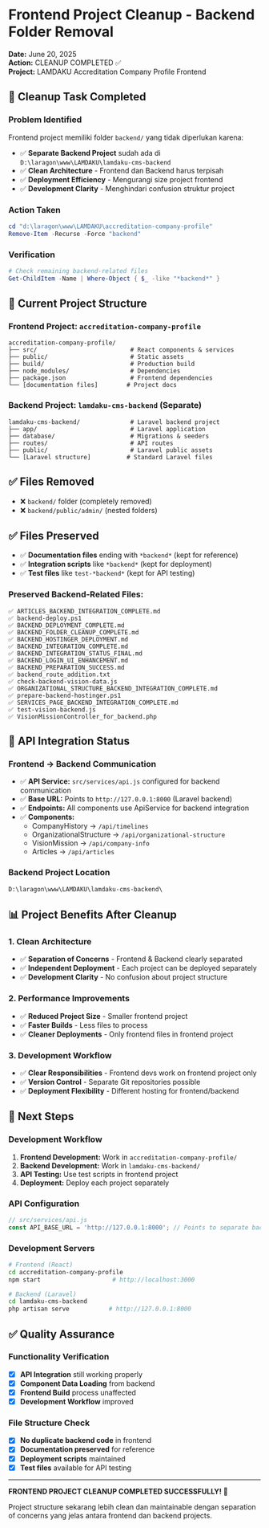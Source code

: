 # Frontend Project Cleanup - Backend Folder Removal

**Date:** June 20, 2025  
**Action:** CLEANUP COMPLETED ✅  
**Project:** LAMDAKU Accreditation Company Profile Frontend  

## 🎯 Cleanup Task Completed

### Problem Identified
Frontend project memiliki folder `backend/` yang tidak diperlukan karena:
- ✅ **Separate Backend Project** sudah ada di `D:\laragon\www\LAMDAKU\lamdaku-cms-backend`
- ✅ **Clean Architecture** - Frontend dan Backend harus terpisah
- ✅ **Deployment Efficiency** - Mengurangi size project frontend
- ✅ **Development Clarity** - Menghindari confusion struktur project

### Action Taken
```powershell
cd "d:\laragon\www\LAMDAKU\accreditation-company-profile"
Remove-Item -Recurse -Force "backend"
```

### Verification
```powershell
# Check remaining backend-related files
Get-ChildItem -Name | Where-Object { $_ -like "*backend*" }
```

## 📁 Current Project Structure

### Frontend Project: `accreditation-company-profile`
```
accreditation-company-profile/
├── src/                          # React components & services
├── public/                       # Static assets
├── build/                        # Production build
├── node_modules/                 # Dependencies
├── package.json                  # Frontend dependencies
└── [documentation files]        # Project docs
```

### Backend Project: `lamdaku-cms-backend` (Separate)
```
lamdaku-cms-backend/              # Laravel backend project
├── app/                          # Laravel application
├── database/                     # Migrations & seeders
├── routes/                       # API routes
├── public/                       # Laravel public assets
└── [Laravel structure]          # Standard Laravel files
```

## ✅ Files Removed
- ❌ `backend/` folder (completely removed)
- ❌ `backend/public/admin/` (nested folders)

## ✅ Files Preserved
- ✅ **Documentation files** ending with `*backend*` (kept for reference)
- ✅ **Integration scripts** like `*backend*` (kept for deployment)
- ✅ **Test files** like `test-*backend*` (kept for API testing)

### Preserved Backend-Related Files:
```
✅ ARTICLES_BACKEND_INTEGRATION_COMPLETE.md
✅ backend-deploy.ps1
✅ BACKEND_DEPLOYMENT_COMPLETE.md
✅ BACKEND_FOLDER_CLEANUP_COMPLETE.md
✅ BACKEND_HOSTINGER_DEPLOYMENT.md
✅ BACKEND_INTEGRATION_COMPLETE.md
✅ BACKEND_INTEGRATION_STATUS_FINAL.md
✅ BACKEND_LOGIN_UI_ENHANCEMENT.md
✅ BACKEND_PREPARATION_SUCCESS.md
✅ backend_route_addition.txt
✅ check-backend-vision-data.js
✅ ORGANIZATIONAL_STRUCTURE_BACKEND_INTEGRATION_COMPLETE.md
✅ prepare-backend-hostinger.ps1
✅ SERVICES_PAGE_BACKEND_INTEGRATION_COMPLETE.md
✅ test-vision-backend.js
✅ VisionMissionController_for_backend.php
```

## 🔄 API Integration Status

### Frontend → Backend Communication
- ✅ **API Service:** `src/services/api.js` configured for backend communication
- ✅ **Base URL:** Points to `http://127.0.0.1:8000` (Laravel backend)
- ✅ **Endpoints:** All components use ApiService for backend integration
- ✅ **Components:**
  - CompanyHistory → `/api/timelines`
  - OrganizationalStructure → `/api/organizational-structure`
  - VisionMission → `/api/company-info`
  - Articles → `/api/articles`

### Backend Project Location
```
D:\laragon\www\LAMDAKU\lamdaku-cms-backend\
```

## 📊 Project Benefits After Cleanup

### 1. **Clean Architecture**
- ✅ **Separation of Concerns** - Frontend & Backend clearly separated
- ✅ **Independent Deployment** - Each project can be deployed separately
- ✅ **Development Clarity** - No confusion about project structure

### 2. **Performance Improvements**
- ✅ **Reduced Project Size** - Smaller frontend project
- ✅ **Faster Builds** - Less files to process
- ✅ **Cleaner Deployments** - Only frontend files in frontend project

### 3. **Development Workflow**
- ✅ **Clear Responsibilities** - Frontend devs work on frontend project only
- ✅ **Version Control** - Separate Git repositories possible
- ✅ **Deployment Flexibility** - Different hosting for frontend/backend

## 🚀 Next Steps

### Development Workflow
1. **Frontend Development:** Work in `accreditation-company-profile/`
2. **Backend Development:** Work in `lamdaku-cms-backend/`
3. **API Testing:** Use test scripts in frontend project
4. **Deployment:** Deploy each project separately

### API Configuration
```javascript
// src/services/api.js
const API_BASE_URL = 'http://127.0.0.1:8000'; // Points to separate backend
```

### Development Servers
```bash
# Frontend (React)
cd accreditation-company-profile
npm start                    # http://localhost:3000

# Backend (Laravel)
cd lamdaku-cms-backend
php artisan serve           # http://127.0.0.1:8000
```

## ✅ Quality Assurance

### Functionality Verification
- [x] **API Integration** still working properly
- [x] **Component Data Loading** from backend
- [x] **Frontend Build** process unaffected
- [x] **Development Workflow** improved

### File Structure Check
- [x] **No duplicate backend code** in frontend
- [x] **Documentation preserved** for reference
- [x] **Deployment scripts** maintained
- [x] **Test files** available for API testing

---

**FRONTEND PROJECT CLEANUP COMPLETED SUCCESSFULLY! 🎉**

Project structure sekarang lebih clean dan maintainable dengan separation of concerns yang jelas antara frontend dan backend projects.

